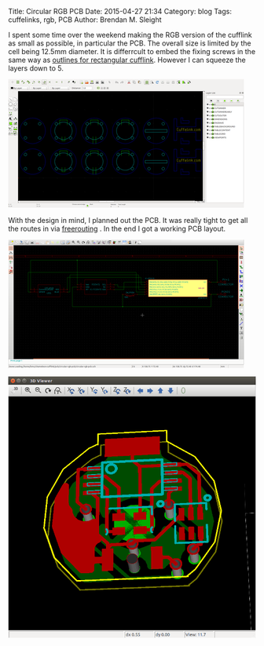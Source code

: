 Title: Circular RGB PCB
Date: 2015-04-27 21:34
Category: blog
Tags: cuffelinks, rgb, PCB
Author: Brendan M. Sleight


I spent some time over the weekend making the RGB version of the cufflink as small as possible, in particular the PCB. The overall size is limited by the cell being 12.5mm diameter. It is differrcult to embed the fixing screws in the same way as [outlines for rectangular cufflink](../laser-cut-traffic-light-cufflink.html). However I can squeeze the layers down to 5. 

<a href="images/Circular-RGB-PCB/layers_clear.png"><img src="images/Circular-RGB-PCB/thumbnails/480x_/layers_clear.png" /></a>

With the design in mind, I planned out the PCB. It was really tight to get all the routes in via [freerouting](http://rusefi.com/forum/viewtopic.php?f=4&t=593) . In the end I got a working PCB layout.

<a href="images/Circular-RGB-PCB/circuit.png"><img src="images/Circular-RGB-PCB/thumbnails/480x_/circuit.png" /></a>

<img src="images/Circular-RGB-PCB/3dview.gif" />

